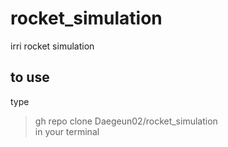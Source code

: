 # rocket_simulation
irri rocket simulation


## to use
type
> gh repo clone Daegeun02/rocket_simulation <br>
in your terminal
